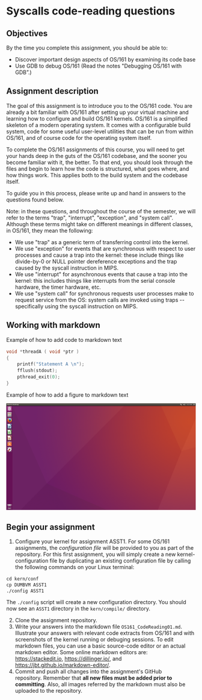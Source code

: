 # Syscalls code-reading questions

## Objectives

By the time you complete this assignment, you should be able to:
- Discover important design aspects of OS/161 by examining its code base
- Use GDB to debug OS/161 (Read the notes "Debugging OS/161 with GDB”.)

## Assignment description
The goal of this assignment is to introduce you to the OS/161 code. You are already a bit familiar with OS/161 after  setting up your virtual machine and learning how to configure and build OS/161 kernels. OS/161 is a simplified skeleton of a modern operating system. It comes with a configurable build system, code for some useful user-level utilities that can be run from within OS/161, and of course code for the operating system itself. 

To complete the OS/161 assignments of this course, you will need to get your hands deep in the guts of the OS/161 codebase, and the sooner you become familiar with it, the better. To that end, you should look through the files and begin to learn how the code is structured, what goes where, and how things work. This applies both to the build system and the codebase itself.

To guide you in this process, please write up and hand in answers to the questions found below.  

Note: in these questions, and throughout the course of the semester, we will refer to the terms "trap", "interrupt", "exception", and "system call". Although these terms might take on different meanings in different classes, in OS/161, they mean the following:

- We use "trap" as a generic term of transferring control into the kernel.
- We use "exception" for events that are synchronous with respect to user processes and cause a trap into the kernel: these include things like divide-by-0 or NULL pointer dereference exceptions and the trap caused by the syscall instruction in MIPS.
- We use "interrupt" for asynchronous events that cause a trap into the kernel: this includes things like interrupts from the serial console hardware, the timer hardware, etc.
- We use "system call" for synchronous requests user processes make to request service from the OS: system calls are invoked using traps -- specifically using the syscall instruction on MIPS.








## Working with markdown

Example of how to add code to markdown text

```cpp
void *threadA ( void *ptr )
{
    printf("Statement A \n");
    fflush(stdout);
    pthread_exit(0); 
}
```
Example of how to add a figure to markdown text

![](Ubuntu_16.04_Desktop.png)


## Begin your assignment 

1. Configure your kernel for assignment ASST1. For some OS/161 assignments, the *configuration file* will be provided to you as part of the repository. For this first assignment, you will simply create a new kernel-configuration file by duplicating an existing configuration file by calling the following commands on your Linux terminal: 

```shell
cd kern/conf  
cp DUMBVM ASST1
./config ASST1
``` 

The `./config` script will create a new configuration directory. You should now see an `ASST1` directory in the `kern/compile/` directory.

2. Clone the assignment repository. 
3. Write your answers into the markdown file `OS161_CodeReading01.md`. Illustrate your answers with relevant code extracts from OS/161 and with screenshots of the kernel running or debuging sessions. To edit markdown files, you can use a basic source-code editor or an actual markdown editor. Some online markdown editors are: https://stackedit.io, https://dillinger.io/, and https://jbt.github.io/markdown-editor/.
4. Commit and push all changes into the assignment's GitHub repository. Remember that **all new files must be added prior to committing**. Also, all images referred by the markdown must also be uploaded to the repository. 

